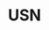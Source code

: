 ---
title: "USN"
seoTitle: "USN Integration Featuresw"
seoDescription: ""
type: feature
sources: ["usn"]
---